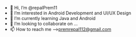 - 👋 Hi, I’m @repalPrem11
- 👀 I’m interested in Android Development and UI/UX Design
- 🌱 I’m currently learning Java and Android
- 💞️ I’m looking to collaborate on ...
- 📫 How to reach me -->premrepal112@gmail.com

<!---
repalPrem11/repalPrem11 is a ✨ special ✨ repository because its `README.md` (this file) appears on your GitHub profile.
You can click the Preview link to take a look at your changes.
--->
